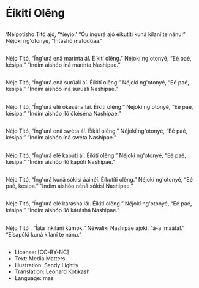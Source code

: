 # Éíkití Olêng

##
‘Néípotísho Titó ajó, ‘Yíéyio.'
“Óu íngurá ajó éíkutíti kuná kílaní te nánu!”
Néjokí ng'otonyé, “Íntashó matodúaa.”

##
Néjo Titó, “Íng'urá enâ marínta áí. Éíkití olêng.”
Néjokí ng'otonyé, “Eé paé, késipa.”
“Índim aishóo ínâ marínta Nashipae.”

##
Néjo Titó, “Íng'urá enâ surúáli áí. Éíkití olêng.”
Néjokí ng'otonyé, “Eé paé, késipa.”
“Índim aishóo ínâ surúali Nashipae.”

##
Néjo Titó, “Íng'urá elê ókéséna láí. Éíkití olêng.”
Néjokí ng'otonyé, “Eé paé, késipa.”
“Índim aishóo ílô ókéséna Nashipae.”

##
Néjo Titó, “Íng'urá enâ swéta áí. Éíkití olêng.”
Néjokí ng'otonyé, “Eé paé, késipa.”
“Índim aishóo ínâ swéta Nashipae.”

##
Néjo Titó, “Íng'urá elê kapúti áí. Éíkití olêng.”
Néjokí ng'otonyé, “Eé paé, késipa.”
“Índim aishóo ílô kapúti Nashipae.”

##
Néjo Titó, “Íng'urá kunâ sókisí áainéí. Éíkutíti olêng.”
Néjokí ng'otonyé, “Eé paé, késipa.”
“Índim aishóo nénâ sókisí Nashipae.”

##
Néjo Titó, “Íng'urá elê káráshá láí. Éíkití olêng.”
Néjokí ng'otonyé, “Eé paé, késipa.”
“Índim aishóo ílô káráshá Nashipae.”

##
Néjo Titó , “Íáta inkiláni kúmok.”
Néwalikí Nashipae ajokí, “á-a imaáta!.”
“Éísapúki kuná kílaní te nánu.”

##
* License: [CC-BY-NC]
* Text: Media Matters
* Illustration: Sandy Lightly
* Translation: Leonard Kotikash
* Language: mas

